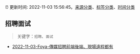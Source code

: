 :alarm_clock: 更新时间: 2022-11-03 15:56:45。[来源分类](../README.md)、[标签分类](../TAGS.md)、[时间分类](../TIMELINE.md)

## 招聘面试


> 关键字：`招聘`、`面试`



- [2022-11-03-Foya-傳媒招聘前端後端、現場遠程都有](https://www.v2ex.com/t/892467) 
